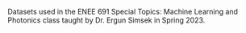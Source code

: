 Datasets used in the ENEE 691 Special Topics: Machine Learning and Photonics class taught by Dr. Ergun Simsek in Spring 2023.
